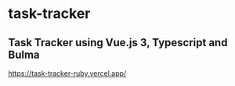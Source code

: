 # task-tracker
## Task Tracker using Vue.js 3, Typescript and Bulma
https://task-tracker-ruby.vercel.app/
